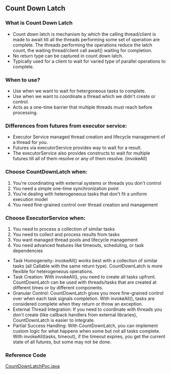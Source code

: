 ## Count Down Latch

### What is Count Down Latch

- Count down latch is mechanism by which the calling thread/client is made to await till all the threads performing some set of operation are complete. The threads performing the operations reduce the latch count, the waiting thread/client call await() waiting for completion.
- No return type can be captured in count down latch.
- Typically used for a client to wait for varied type of parallel operations to complete.

### When to use?

- Use when we want to wait for hetergoneous tasks to complete.
- Use when we want to coordinate a thread which we didn't create or control.
- Acts as a one-time barrier that multiple threads must reach before processing.

### Differences from futures from executor service:

- Executor Service managed thread creation and lifecycle management of a thread for you.
- Futures via executorService provides way to wait for a result.
- The executorService also provides constructs to wait for multiple futures till all of them resolve or any of them resolve. (invokeAll)

### Choose CountDownLatch when:

1. You're coordinating with external systems or threads you don't control
2. You need a simple one-time synchronization point
3. You're dealing with heterogeneous tasks that don't fit a uniform execution model
4. You need fine-grained control over thread creation and management

### Choose ExecutorService when:

1. You need to process a collection of similar tasks
2. You need to collect and process results from tasks
3. You want managed thread pools and lifecycle management
4. You need advanced features like timeouts, scheduling, or task dependencies

- Task Homogeneity: invokeAll() works best with a collection of similar tasks (all Callable with the same return type). CountDownLatch is more flexible for heterogeneous operations.
- Task Creation: With invokeAll(), you need to create all tasks upfront. CountDownLatch can be used with threads/tasks that are created at different times or by different components.
- Granular Control: CountDownLatch gives you more fine-grained control over when each task signals completion. With invokeAll(), tasks are considered complete when they return or throw an exception.
- External Thread Integration: If you need to coordinate with threads you don't create (like callback handlers from external libraries), CountDownLatch is easier to integrate.
- Partial Success Handling: With CountDownLatch, you can implement custom logic for what happens when some but not all tasks complete. With invokeAll(tasks, timeout), if the timeout expires, you get the current state of all futures, but some may not be done.


### Reference Code

[CountDownLatchPoc.java](/Users/venktesh.k/workspace/personal/system-programming/pocs/countDownLatch/CountDownLatchPoc.java)
